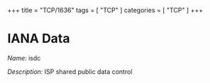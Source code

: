 +++
title = "TCP/1636"
tags = [ "TCP" ]
categories = [ "TCP" ]
+++

# IANA Data

_Name:_ isdc

_Description:_ ISP shared public data control

